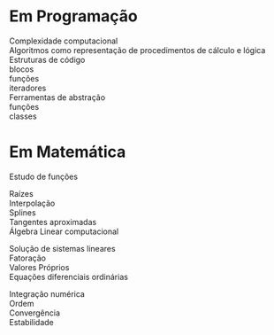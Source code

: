 # Em Programação  


Complexidade computacional  
Algoritmos como representação de procedimentos de cálculo e lógica  
Estruturas de código  
blocos  
funções  
iteradores  
Ferramentas de abstração  
funções  
classes  


 
# Em Matemática  
Estudo de funções  

Raízes  
Interpolação  
Splines  
Tangentes aproximadas  
Álgebra Linear computacional  

Solução de sistemas lineares  
Fatoração  
Valores Próprios  
Equações diferenciais ordinárias  

Integração numérica  
Ordem  
Convergência  
Estabilidade  
